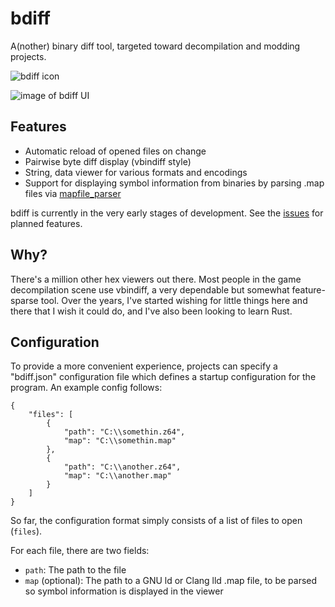 # bdiff

A(nother) binary diff tool, targeted toward decompilation and modding projects.

![bdiff icon](/app/assets/icon.png)

![image of bdiff UI](screenshot.png)

## Features
- Automatic reload of opened files on change
- Pairwise byte diff display (vbindiff style)
- String, data viewer for various formats and encodings
- Support for displaying symbol information from binaries by parsing .map files via [mapfile_parser](https://github.com/Decompollaborate/mapfile_parser)

bdiff is currently in the very early stages of development. See the [issues](https://github.com/ethteck/bdiff/issues) for planned features.

## Why?

There's a million other hex viewers out there. Most people in the game decompilation scene use vbindiff, a very dependable but somewhat feature-sparse tool. Over the years, I've started wishing for little things here and there that I wish it could do, and I've also been looking to learn Rust.

## Configuration

To provide a more convenient experience, projects can specify a "bdiff.json" configuration file which defines a startup configuration for the program. An example config follows:

```
{
    "files": [
        {
            "path": "C:\\somethin.z64",
            "map": "C:\\somethin.map"
        },
        {
            "path": "C:\\another.z64",
            "map": "C:\\another.map"
        }
    ]
}
```

So far, the configuration format simply consists of a list of files to open (`files`).

For each file, there are two fields:

* `path`: The path to the file
* `map` (optional): The path to a GNU ld or Clang lld .map file, to be parsed so symbol information is displayed in the viewer